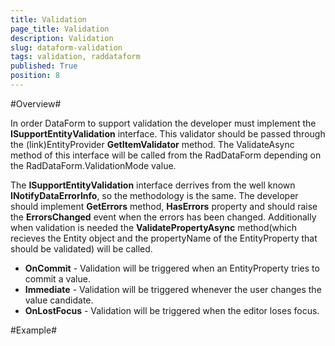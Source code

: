 ```yaml
---
title: Validation
page_title: Validation
description: Validation
slug: dataform-validation
tags: validation, raddataform
published: True
position: 8
---
```


#Overview#

In order DataForm to support validation the developer must implement the **ISupportEntityValidation** interface. This validator should be passed through the (link)EntityProvider **GetItemValidator** method.
The ValidateAsync method of this interface will be called from the RadDataForm depending on the RadDataForm.ValidationMode value.


The **ISupportEntityValidation** interface derrives from the well known **INotifyDataErrorInfo**, so the methodology is the same. The developer should implement **GetErrors** method, **HasErrors** property and should raise the **ErrorsChanged** event when the errors has been changed. Additionally when validation is needed the **ValidatePropertyAsync** method(which recieves the Entity object and the propertyName of the EntityProperty that should be validated) will be called.

- **OnCommit** - Validation will be triggered when an EntityProperty tries to commit a value.
- **Immediate** - Validation will be triggered whenever the user changes the value candidate.
- **OnLostFocus** - Validation will be triggered when the editor loses focus.


#Example#

